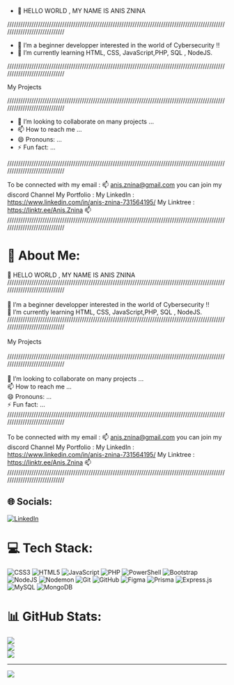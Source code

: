- 👋 HELLO WORLD , MY NAME IS ANIS ZNINA
  
/////////////////////////////////////////////////////////////////////////////////////////////////////////////////////////////
- 👀 I’m a beginner developper interested in the world of Cybersecurity !!
- 🌱 I’m currently learning HTML, CSS, JavaScript,PHP, SQL , NodeJS.

/////////////////////////////////////////////////////////////////////////////////////////////////////////////////////////////

  My Projects

/////////////////////////////////////////////////////////////////////////////////////////////////////////////////////////////
  
- 💞️ I’m looking to collaborate on many projects ...
- 📫 How to reach me ...
- 😄 Pronouns: ...
- ⚡ Fun fact: ...

/////////////////////////////////////////////////////////////////////////////////////////////////////////////////////////////

To be connected with my email : 📫 anis.znina@gmail.com
you can join my discord Channel 
My Portfolio : 
My LinkedIn : https://www.linkedin.com/in/anis-znina-731564195/
My Linktree : https://linktr.ee/Anis.Znina
📫
/////////////////////////////////////////////////////////////////////////////////////////////////////////////////////////////

<!---
Flexorhus/Flexorhus is a ✨ special ✨ repository because its `README.md` (this file) appears on your GitHub profile.
You can click the Preview link to take a look at your changes.
--->
# 💫 About Me:
👋 HELLO WORLD , MY NAME IS ANIS ZNINA<br>/////////////////////////////////////////////////////////////////////////////////////////////////////////////////////////////<br><br>👀 I’m a beginner developper interested in the world of Cybersecurity !!<br>🌱 I’m currently learning HTML, CSS, JavaScript,PHP, SQL , NodeJS.<br>/////////////////////////////////////////////////////////////////////////////////////////////////////////////////////////////<br><br>My Projects<br><br>/////////////////////////////////////////////////////////////////////////////////////////////////////////////////////////////<br><br>💞️ I’m looking to collaborate on many projects ...<br>📫 How to reach me ...<br>😄 Pronouns: ...<br>⚡ Fun fact: ...<br>/////////////////////////////////////////////////////////////////////////////////////////////////////////////////////////////<br><br>To be connected with my email : 📫 anis.znina@gmail.com you can join my discord Channel My Portfolio : My LinkedIn : https://www.linkedin.com/in/anis-znina-731564195/ My Linktree : https://linktr.ee/Anis.Znina 📫 /////////////////////////////////////////////////////////////////////////////////////////////////////////////////////////////


## 🌐 Socials:
[![LinkedIn](https://img.shields.io/badge/LinkedIn-%230077B5.svg?logo=linkedin&logoColor=white)](https://linkedin.com/in/https://www.linkedin.com/in/anis-znina-731564195/) 

# 💻 Tech Stack:
![CSS3](https://img.shields.io/badge/css3-%231572B6.svg?style=for-the-badge&logo=css3&logoColor=white) ![HTML5](https://img.shields.io/badge/html5-%23E34F26.svg?style=for-the-badge&logo=html5&logoColor=white) ![JavaScript](https://img.shields.io/badge/javascript-%23323330.svg?style=for-the-badge&logo=javascript&logoColor=%23F7DF1E) ![PHP](https://img.shields.io/badge/php-%23777BB4.svg?style=for-the-badge&logo=php&logoColor=white) ![PowerShell](https://img.shields.io/badge/PowerShell-%235391FE.svg?style=for-the-badge&logo=powershell&logoColor=white) ![Bootstrap](https://img.shields.io/badge/bootstrap-%238511FA.svg?style=for-the-badge&logo=bootstrap&logoColor=white) ![NodeJS](https://img.shields.io/badge/node.js-6DA55F?style=for-the-badge&logo=node.js&logoColor=white) ![Nodemon](https://img.shields.io/badge/NODEMON-%23323330.svg?style=for-the-badge&logo=nodemon&logoColor=%BBDEAD) ![Git](https://img.shields.io/badge/git-%23F05033.svg?style=for-the-badge&logo=git&logoColor=white) ![GitHub](https://img.shields.io/badge/github-%23121011.svg?style=for-the-badge&logo=github&logoColor=white) ![Figma](https://img.shields.io/badge/figma-%23F24E1E.svg?style=for-the-badge&logo=figma&logoColor=white) ![Prisma](https://img.shields.io/badge/Prisma-3982CE?style=for-the-badge&logo=Prisma&logoColor=white) ![Express.js](https://img.shields.io/badge/express.js-%23404d59.svg?style=for-the-badge&logo=express&logoColor=%2361DAFB) ![MySQL](https://img.shields.io/badge/mysql-4479A1.svg?style=for-the-badge&logo=mysql&logoColor=white) ![MongoDB](https://img.shields.io/badge/MongoDB-%234ea94b.svg?style=for-the-badge&logo=mongodb&logoColor=white)
# 📊 GitHub Stats:
![](https://github-readme-stats.vercel.app/api?username=Flexorhus&theme=dark&hide_border=false&include_all_commits=false&count_private=false)<br/>
![](https://github-readme-streak-stats.herokuapp.com/?user=Flexorhus&theme=dark&hide_border=false)<br/>
![](https://github-readme-stats.vercel.app/api/top-langs/?username=Flexorhus&theme=dark&hide_border=false&include_all_commits=false&count_private=false&layout=compact)

---
[![](https://visitcount.itsvg.in/api?id=Flexorhus&icon=0&color=0)](https://visitcount.itsvg.in)

<!-- Proudly created with GPRM ( https://gprm.itsvg.in ) -->
